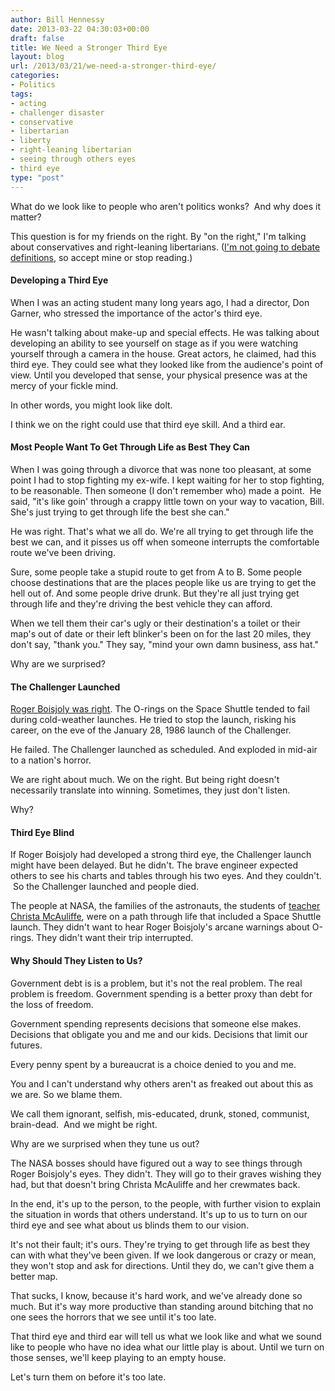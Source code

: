 ```yaml
---
author: Bill Hennessy
date: 2013-03-22 04:30:03+00:00
draft: false
title: We Need a Stronger Third Eye
layout: blog
url: /2013/03/21/we-need-a-stronger-third-eye/
categories:
- Politics
tags:
- acting
- challenger disaster
- conservative
- libertarian
- liberty
- right-leaning libertarian
- seeing through others eyes
- third eye
type: "post"
---
```


What do we look like to people who aren't politics wonks?  And why does it matter?

This question is for my friends on the right. By "on the right," I'm talking about conservatives and right-leaning libertarians. ([I'm not going to debate definitions](https://hennessysview.com/2013/03/12/i-will-not-debate-definitions/), so accept mine or stop reading.)


#### Developing a Third Eye


When I was an acting student many long years ago, I had a director, Don Garner, who stressed the importance of the actor's third eye.

He wasn't talking about make-up and special effects. He was talking about developing an ability to see yourself on stage as if you were watching yourself through a camera in the house. Great actors, he claimed, had this third eye. They could see what they looked like from the audience's point of view. Until you developed that sense, your physical presence was at the mercy of your fickle mind.

In other words, you might look like dolt.

I think we on the right could use that third eye skill. And a third ear.


#### Most People Want To Get Through Life as Best They Can


When I was going through a divorce that was none too pleasant, at some point I had to stop fighting my ex-wife. I kept waiting for her to stop fighting, to be reasonable. Then someone (I don't remember who) made a point.  He said, "it's like goin' through a crappy little town on your way to vacation, Bill. She's just trying to get through life the best she can."

He was right. That's what we all do. We're all trying to get through life the best we can, and it pisses us off when someone interrupts the comfortable route we've been driving.

Sure, some people take a stupid route to get from A to B. Some people choose destinations that are the places people like us are trying to get the hell out of. And some people drive drunk. But they're all just trying get through life and they're driving the best vehicle they can afford.

When we tell them their car's ugly or their destination's a toilet or their map's out of date or their left blinker's been on for the last 20 miles, they don't say, "thank you." They say, "mind your own damn business, ass hat."

Why are we surprised?


#### The Challenger Launched


[Roger Boisjoly was right](https://articles.latimes.com/2012/feb/07/local/la-me-roger-boisjoly-20120207). The O-rings on the Space Shuttle tended to fail during cold-weather launches. He tried to stop the launch, risking his career, on the eve of the January 28, 1986 launch of the Challenger.

He failed. The Challenger launched as scheduled. And exploded in mid-air to a nation's horror.

We are right about much. We on the right. But being right doesn't necessarily translate into winning. Sometimes, they just don't listen.

Why?


#### Third Eye Blind


If Roger Boisjoly had developed a strong third eye, the Challenger launch might have been delayed. But he didn't. The brave engineer expected others to see his charts and tables through his two eyes. And they couldn't.  So the Challenger launched and people died.

The people at NASA, the families of the astronauts, the students of [teacher Christa McAuliffe](https://en.wikipedia.org/wiki/Christa_McAuliffe), were on a path through life that included a Space Shuttle launch. They didn't want to hear Roger Boisjoly's arcane warnings about O-rings. They didn't want their trip interrupted.


#### Why Should They Listen to Us?


Government debt is is a problem, but it's not the real problem. The real problem is freedom. Government spending is a better proxy than debt for the loss of freedom.

Government spending represents decisions that someone else makes. Decisions that obligate you and me and our kids. Decisions that limit our futures.

Every penny spent by a bureaucrat is a choice denied to you and me.

You and I can't understand why others aren't as freaked out about this as we are. So we blame them.

We call them ignorant, selfish, mis-educated, drunk, stoned, communist, brain-dead.  And we might be right.

Why are we surprised when they tune us out?

The NASA bosses should have figured out a way to see things through Roger Boisjoly's eyes. They didn't. They will go to their graves wishing they had, but that doesn't bring Christa McAuliffe and her crewmates back.

In the end, it's up to the person, to the people, with further vision to explain the situation in words that others understand. It's up to us to turn on our third eye and see what about us blinds them to our vision.

It's not their fault; it's ours. They're trying to get through life as best they can with what they've been given. If we look dangerous or crazy or mean, they won't stop and ask for directions. Until they do, we can't give them a better map.

That sucks, I know, because it's hard work, and we've already done so much. But it's way more productive than standing around bitching that no one sees the horrors that we see until it's too late.

That third eye and third ear will tell us what we look like and what we sound like to people who have no idea what our little play is about. Until we turn on those senses, we'll keep playing to an empty house.

Let's turn them on before it's too late.


